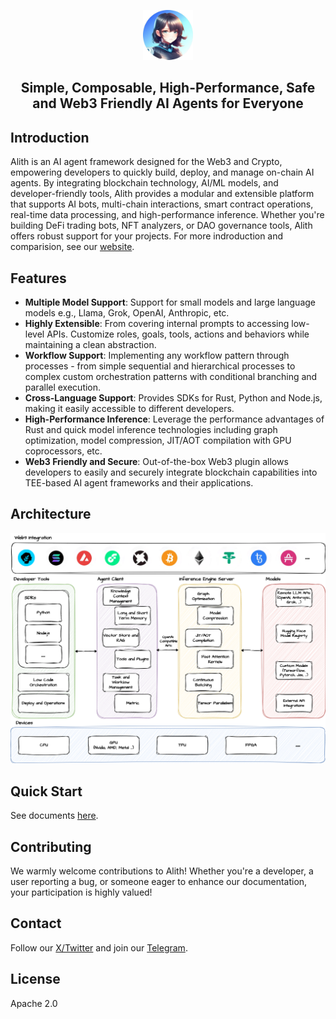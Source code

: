 <p align="center">
    <img src="imgs/logo.png" alt="Alith Logo" style="width: 80px;" />
</p>

<h2 align="center">
Simple, Composable, High-Performance, Safe and Web3 Friendly AI Agents for Everyone
</h2>

## Introduction

Alith is an AI agent framework designed for the Web3 and Crypto, empowering developers to quickly build, deploy, and manage on-chain AI agents. By integrating blockchain technology, AI/ML models, and developer-friendly tools, Alith provides a modular and extensible platform that supports AI bots, multi-chain interactions, smart contract operations, real-time data processing, and high-performance inference. Whether you're building DeFi trading bots, NFT analyzers, or DAO governance tools, Alith offers robust support for your projects. For more indroduction and comparision, see our [website](https://lazai.network/alith).

## Features

+ **Multiple Model Support**: Support for small models and large language models e.g., Llama, Grok, OpenAI, Anthropic, etc.
+ **Highly Extensible**: From covering internal prompts to accessing low-level APIs. Customize roles, goals, tools, actions and behaviors while maintaining a clean abstraction.
+ **Workflow Support**: Implementing any workflow pattern through processes - from simple sequential and hierarchical processes to complex custom orchestration patterns with conditional branching and parallel execution.
+ **Cross-Language Support**: Provides SDKs for Rust, Python and Node.js, making it easily accessible to different developers.
+ **High-Performance Inference**: Leverage the performance advantages of Rust and quick model inference technologies including graph optimization, model compression, JIT/AOT compilation with GPU coprocessors, etc.
+ **Web3 Friendly and Secure**: Out-of-the-box Web3 plugin allows developers to easily and securely integrate blockchain capabilities into TEE-based AI agent frameworks and their applications.

## Architecture

<p align="center">
    <img src="imgs/alith.png" alt="Alith Arch" />
</p>

## Quick Start

See documents [here](https://alith.lazai.network/docs/get-started).

## Contributing

We warmly welcome contributions to Alith! Whether you're a developer, a user reporting a bug, or someone eager to enhance our documentation, your participation is highly valued!

## Contact

Follow our [X/Twitter](https://x.com/0xalith) and join our [Telegram](t.me/alithai).

## License

Apache 2.0
